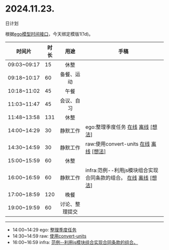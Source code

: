 # 2024.11.23.
日计划

根据[ego模型时间接口](https://gitee.com/hyg/blog/blob/master/timeflow.md)，今天绑定模版1(1d)。

| 时间片 | 时长 | 用途 | 手稿 |
| --- | --- | :---: | --- |
| 09:03~09:17 | 15 | 休整 |  |
| 09:18~10:17 | 60 | 备餐、运动 |  |
| 10:18~11:02 | 45 | 午餐 |  |
| 11:03~11:47 | 45 | 会议、自习 |  |
| 11:48~13:58 | 131 | 休整 |  |
| 14:00~14:29 | 30 | 静默工作 | ego:整理季度任务 [在线](http://simp.ly/p/8t3vlk) [离线](../../draft/2024/11/20241123140000.md) <a href="mailto:huangyg@mars22.com?subject=关于2024.11.23.[ego:整理季度任务]任务&body=日期: 20241123%0D%0A序号: 5%0D%0A手稿:../../draft/2024/11/20241123140000.md%0D%0A---请勿修改邮件主题及以上内容 从下一行开始写您的想法---%0D%0A">[想法]</a> |
| 14:30~14:59 | 30 | 静默工作 | raw:使用convert-units [在线](http://simp.ly/p/5k9gJy) [离线](../../draft/2024/11/20241123143000.md) <a href="mailto:huangyg@mars22.com?subject=关于2024.11.23.[raw:使用convert-units]任务&body=日期: 20241123%0D%0A序号: 6%0D%0A手稿:../../draft/2024/11/20241123143000.md%0D%0A---请勿修改邮件主题及以上内容 从下一行开始写您的想法---%0D%0A">[想法]</a> |
| 15:00~15:59 | 60 | 休整 |  |
| 16:00~16:59 | 60 | 静默工作 | infra:范例--利用js模块组合实现合同条款的组合。 [在线](http://simp.ly/p/4QDThK) [离线](../../draft/2024/11/20241123160000.md) <a href="mailto:huangyg@mars22.com?subject=关于2024.11.23.[infra:范例--利用js模块组合实现合同条款的组合。]任务&body=日期: 20241123%0D%0A序号: 8%0D%0A手稿:../../draft/2024/11/20241123160000.md%0D%0A---请勿修改邮件主题及以上内容 从下一行开始写您的想法---%0D%0A">[想法]</a> |
| 17:00~18:59 | 120 | 晚餐 |  |
| 19:00~19:59 | 60 | 讨论、整理提交 |  |

---

- 14:00~14:29	ego: [整理季度任务](../../draft/2024/11/20241123.01.md)
- 14:30~14:59	raw: [使用convert-units](../../draft/2024/11/20241123.02.md)
- 16:00~16:59	infra: [范例--利用js模块组合实现合同条款的组合。](../../draft/2024/11/20241123.03.md)
